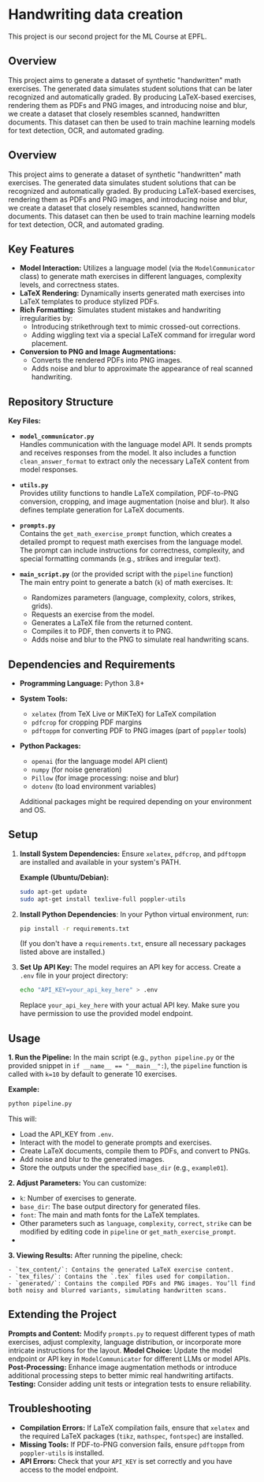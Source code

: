 # Handwriting data creation
This project is our second project for the ML Course at EPFL.

## Overview
This project aims to generate a dataset of synthetic "handwritten" math exercises. The generated data simulates student solutions that can be later recognized and automatically graded. By producing LaTeX-based exercises, rendering them as PDFs and PNG images, and introducing noise and blur, we create a dataset that closely resembles scanned, handwritten documents. This dataset can then be used to train machine learning models for text detection, OCR, and automated grading.
## Overview
This project aims to generate a dataset of synthetic "handwritten" math exercises. The generated data simulates student solutions that can be recognized and automatically graded. By producing LaTeX-based exercises, rendering them as PDFs and PNG images, and introducing noise and blur, we create a dataset that closely resembles scanned, handwritten documents. This dataset can then be used to train machine learning models for text detection, OCR, and automated grading.

## Key Features
- **Model Interaction:** Utilizes a language model (via the `ModelCommunicator` class) to generate math exercises in different languages, complexity levels, and correctness states.
- **LaTeX Rendering:** Dynamically inserts generated math exercises into LaTeX templates to produce stylized PDFs.
- **Rich Formatting:** Simulates student mistakes and handwriting irregularities by:
    - Introducing strikethrough text to mimic crossed-out corrections.
    - Adding wiggling text via a special LaTeX command for irregular word placement.
- **Conversion to PNG and Image Augmentations:**
    - Converts the rendered PDFs into PNG images.
    - Adds noise and blur to approximate the appearance of real scanned handwriting.

## Repository Structure

**Key Files:**
- **`model_communicator.py`**  
  Handles communication with the language model API. It sends prompts and receives responses from the model. It also includes a function `clean_answer_format` to extract only the necessary LaTeX content from model responses.

- **`utils.py`**  
  Provides utility functions to handle LaTeX compilation, PDF-to-PNG conversion, cropping, and image augmentation (noise and blur). It also defines template generation for LaTeX documents.

- **`prompts.py`**  
  Contains the `get_math_exercise_prompt` function, which creates a detailed prompt to request math exercises from the language model. The prompt can include instructions for correctness, complexity, and special formatting commands (e.g., strikes and irregular text).

- **`main_script.py`** (or the provided script with the `pipeline` function)  
  The main entry point to generate a batch (`k`) of math exercises. It:
    - Randomizes parameters (language, complexity, colors, strikes, grids).
    - Requests an exercise from the model.
    - Generates a LaTeX file from the returned content.
    - Compiles it to PDF, then converts it to PNG.
    - Adds noise and blur to the PNG to simulate real handwriting scans.

## Dependencies and Requirements

- **Programming Language:** Python 3.8+
- **System Tools:**
    - `xelatex` (from TeX Live or MiKTeX) for LaTeX compilation
    - `pdfcrop` for cropping PDF margins
    - `pdftoppm` for converting PDF to PNG images (part of `poppler` tools)
- **Python Packages:**
    - `openai` (for the language model API client)
    - `numpy` (for noise generation)
    - `Pillow` (for image processing: noise and blur)
    - `dotenv` (to load environment variables)

  Additional packages might be required depending on your environment and OS.

## Setup

1. **Install System Dependencies:**
   Ensure `xelatex`, `pdfcrop`, and `pdftoppm` are installed and available in your system's PATH.

   **Example (Ubuntu/Debian):**
   ```bash
   sudo apt-get update
   sudo apt-get install texlive-full poppler-utils
2. **Install Python Dependencies**: In your Python virtual environment, run:

    ```bash
    pip install -r requirements.txt
    ```
    (If you don't have a `requirements.txt`, ensure all necessary packages listed above are installed.)

3. **Set Up API Key:** The model requires an API key for access. Create a `.env` file in your project directory:

    ```bash
    echo "API_KEY=your_api_key_here" > .env
    ```
    Replace `your_api_key_here` with your actual API key. Make sure you have permission to use the provided model endpoint.

## Usage

**1. Run the Pipeline:** In the main script (e.g., `python pipeline.py` or the provided snippet in `if __name__ == "__main__":`), the `pipeline` function is called with `k=10` by default to generate 10 exercises.


**Example:**

```bash
python pipeline.py
```
This will:
- Load the API_KEY from `.env`.
- Interact with the model to generate prompts and exercises.
- Create LaTeX documents, compile them to PDFs, and convert to PNGs.
- Add noise and blur to the generated images.
- Store the outputs under the specified `base_dir` (e.g., `example01`).

**2. Adjust Parameters:** You can customize:

- `k`: Number of exercises to generate.
- `base_dir`: The base output directory for generated files.
- `font`: The main and math fonts for the LaTeX templates.
- Other parameters such as `language`, `complexity`, `correct`, `strike` can be modified by editing code in `pipeline` or `get_math_exercise_prompt`.
- 
**3. Viewing Results:** After running the pipeline, check:

    - `tex_content/`: Contains the generated LaTeX exercise content.
    - `tex_files/`: Contains the `.tex` files used for compilation.
    - `generated/`: Contains the compiled PDFs and PNG images. You’ll find both noisy and blurred variants, simulating handwritten scans.

## Extending the Project

**Prompts and Content:** Modify `prompts.py` to request different types of math exercises, adjust complexity, language distribution, or incorporate more intricate instructions for the layout.
**Model Choice:** Update the model endpoint or API key in `ModelCommunicator` for different LLMs or model APIs.
**Post-Processing:** Enhance image augmentation methods or introduce additional processing steps to better mimic real handwriting artifacts.
**Testing:** Consider adding unit tests or integration tests to ensure reliability.

## Troubleshooting

- **Compilation Errors:** If LaTeX compilation fails, ensure that `xelatex` and the required LaTeX packages (`tikz`, `mathspec`, `fontspec`) are installed.
- **Missing Tools:** If PDF-to-PNG conversion fails, ensure `pdftoppm` from `poppler-utils` is installed.
- **API Errors:** Check that your `API_KEY` is set correctly and you have access to the model endpoint.

